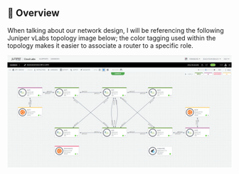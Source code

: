 ## 📌 Overview

When talking about our network design, I will be referencing the following Juniper vLabs topology image below; the color tagging used within the topology makes it easier to associate a router to a specific role.

<img src="https://raw.githubusercontent.com/cdot65/juniper-srx-security-demo/main/site/content/assets/images/vlabs.png" width="720px"/>
